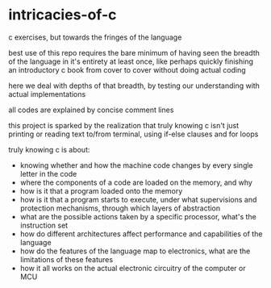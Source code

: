 # intricacies-of-c
c exercises, but towards the fringes of the language

best use of this repo requires the bare minimum of having seen the breadth of the language in it's entirety at least once, like perhaps quickly finishing an introductory c book from cover to cover without doing actual coding

here we deal with depths of that breadth, by testing our understanding with actual implementations

all codes are explained by concise comment lines

this project is sparked by the realization that truly knowing c isn't just printing or reading text to/from terminal, using if-else clauses and for loops

truly knowing c is about:
* knowing whether and how the machine code changes by every single letter in the code
* where the components of a code are loaded on the memory, and why
* how is it that a program loaded onto the memory
* how is it that a program starts to execute, under what supervisions and protection mechanisms, through which layers of abstraction
* what are the possible actions taken by a specific processor, what's the instruction set
* how do different architectures affect performance and capabilities of the language
* how do the features of the language map to electronics, what are the limitations of these features
* how it all works on the actual electronic circuitry of the computer or MCU
